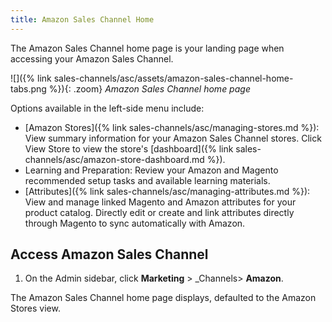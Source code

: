```yaml
---
title: Amazon Sales Channel Home
---
```



The Amazon Sales Channel home page is your landing page when accessing your Amazon Sales Channel.

![]({% link sales-channels/asc/assets/amazon-sales-channel-home-tabs.png %}){: .zoom}
_Amazon Sales Channel home page_

Options available in the left-side menu include:

- [Amazon Stores]({% link sales-channels/asc/managing-stores.md %}): View summary information for your Amazon Sales Channel stores. Click <span class="btn">View Store</span> to view the store's [dashboard]({% link sales-channels/asc/amazon-store-dashboard.md %}).
- Learning and Preparation: Review your Amazon and Magento recommended setup tasks and available learning materials.
- [Attributes]({% link sales-channels/asc/managing-attributes.md %}): View and manage linked Magento and Amazon attributes for your product catalog. Directly edit or create and link attributes directly through Magento to sync automatically with Amazon.

## Access Amazon Sales Channel

1. On the Admin sidebar, click **Marketing** > _Channels> **Amazon**.

The Amazon Sales Channel home page displays, defaulted to the Amazon Stores view.
